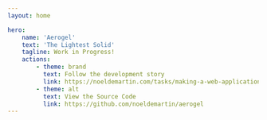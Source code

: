 ```yaml
---
layout: home

hero:
    name: 'Aerogel'
    text: 'The Lightest Solid'
    tagline: Work in Progress!
    actions:
        - theme: brand
          text: Follow the development story
          link: https://noeldemartin.com/tasks/making-a-web-application-framework
        - theme: alt
          text: View the Source Code
          link: https://github.com/noeldemartin/aerogel
---
```

